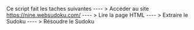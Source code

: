 Ce script fait les taches suivantes 
   ---- > Accéder au site https://nine.websudoku.com/
   ---- > Lire la page HTML
   ---- > Extraire le Sudoku
   ---- > Résoudre le Sudoku